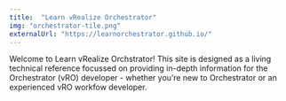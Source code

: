 ```yaml
---
title:  "Learn vRealize Orchestrator"
img: "orchestrator-tile.png"
externalUrl: "https://learnorchestrator.github.io/"
---
```


Welcome to Learn vRealize Orchstrator! This site is designed as a living technical reference focussed on providing in-depth information for the Orchestrator (vRO) developer - whether you’re new to Orchestrator or an experienced vRO workfow developer.
